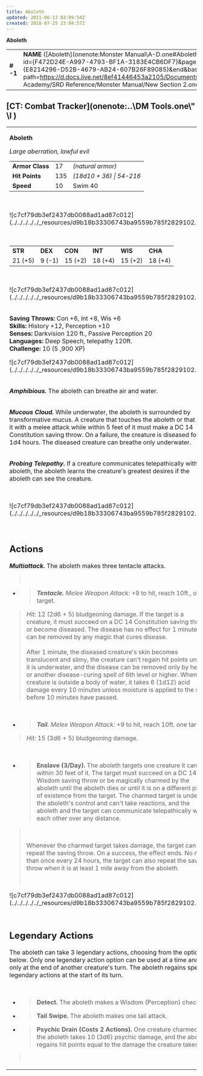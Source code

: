 ```yaml
---
title: Aboleth
updated: 2021-06-13 03:09:54Z
created: 2018-07-25 23:04:57Z
---
```


**Aboleth**


|           |                                                                                                                                                                                                                                                                                                  |        |         |         |     |       |         |
|-----------|--------------------------------------------------------------------------------------------------------------------------------------------------------------------------------------------------------------------------------------------------------------------------------------------------|--------|---------|---------|-----|-------|---------|
| **\# -1** | **NAME** ([Aboleth](onenote:Monster Manual\\A-D.one#Aboleth&section-id={F472D24E-A997-4793-BF1A-3183E4CB6DF7}&page-id={E8214296-D52B-4679-AB24-607B26F89085}&end&base-path=https://d.docs.live.net/8ef41446453a2105/Documents/Adventure Academy/SRD Reference/Monster Manual/New Section 2.one)) | **17** | **135** | **135** | \-  | Notes | 5900 XP |

## [CT: Combat Tracker](onenote:..\\DM Tools.one\\" \l )

<table><tbody><tr class="odd"><td><p><strong>Aboleth</strong></p><p><em>Large aberration, lawful evil<br />
</em></p><table><tbody><tr class="odd"><td><strong>Armor Class</strong></td><td>17</td><td><em>(natural armor)</em></td></tr><tr class="even"><td><strong>Hit Points</strong></td><td>135</td><td><em>(18d10 + 36) | 54-216</em></td></tr><tr class="odd"><td><strong>Speed</strong></td><td>10</td><td>Swim 40</td></tr></tbody></table><p> </p><p>![c7cf79db3ef2437db0088ad1ad87c012](../../../../../_resources/d9b18b33306743ba9559b785f2829102.png)</p><p> </p><table><tbody><tr class="odd"><td><strong>STR</strong></td><td><strong>DEX</strong></td><td><strong>CON</strong></td><td><strong>INT</strong></td><td><strong>WIS</strong></td><td><strong>CHA</strong></td></tr><tr class="even"><td>21 (+5)</td><td>9 (-1)</td><td>15 (+2)</td><td>18 (+4)</td><td>15 (+2)</td><td>18 (+4)</td></tr></tbody></table><p> </p><p>![c7cf79db3ef2437db0088ad1ad87c012](../../../../../_resources/d9b18b33306743ba9559b785f2829102.png)</p><p><strong><br />
Saving Throws:</strong> Con +6, lnt +8, Wis +6<br />
<strong>Skills:</strong> History +12, Perception +10<br />
<strong>Senses:</strong> Darkvision 120 ft., Passive Perception 20<br />
<strong>Languages:</strong> Deep Speech, telepathy 120ft.<br />
<strong>Challenge:</strong> 10 (5 ,900 XP)</p><p>![c7cf79db3ef2437db0088ad1ad87c012](../../../../../_resources/d9b18b33306743ba9559b785f2829102.png)</p><p><em><strong><br />
Amphibious.</strong></em> The aboleth can breathe air and water.</p><p><em><strong><br />
Mucous Cloud.</strong></em> While underwater, the aboleth is surrounded by transformative mucus. A creature that touches the aboleth or that hits it with a melee attack while within 5 feet of it must make a DC 14 Constitution saving throw. On a failure, the creature is diseased for 1d4 hours. The diseased creature can breathe only underwater.</p><p><em><strong><br />
Probing Telepathy.</strong></em> If a creature communicates telepathically with the aboleth, the aboleth learns the creature's greatest desires if the aboleth can see the creature.</p><p> </p><p>![c7cf79db3ef2437db0088ad1ad87c012](../../../../../_resources/d9b18b33306743ba9559b785f2829102.png)</p><p> </p><h2 id="actions"><strong>Actions</strong></h2><p><em><strong>Multiattack.</strong></em> The aboleth makes three tentacle attacks.</p><blockquote><p> </p></blockquote><ul><li><blockquote><p><em><strong>Tentacle.</strong> Melee Weapon Attack:</em> +9 to hit, reach 10ft., one target.</p></blockquote></li></ul><blockquote><p><em>Hit:</em> 12 (2d6 + 5) bludgeoning damage. If the target is a creature, it must succeed on a DC 14 Constitution saving throw or become diseased. The disease has no effect for 1 minute and can be removed by any magic that cures disease.<br />
<br />
After 1 minute, the diseased creature's skin becomes translucent and slimy, the creature can't regain hit points unless it is underwater, and the disease can be removed only by heal or another disease-curing spell of 6th level or higher. When the creature is outside a body of water, it takes 6 (1d12) acid damage every 10 minutes unless moisture is applied to the skin before 10 minutes have passed.</p></blockquote><p> </p><ul><li><blockquote><p><em><strong>Tail.</strong> Melee Weapon Attack:</em> +9 to hit, reach 10ft. one target.</p></blockquote></li></ul><blockquote><p><em>Hit:</em> 15 (3d6 + 5) bludgeoning damage.</p></blockquote><p> </p><ul><li><blockquote><p><strong>Enslave (3/Day).</strong> The aboleth targets one creature it can see within 30 feet of it. The target must succeed on a DC 14 Wisdom saving throw or be magically charmed by the aboleth until the aboleth dies or until it is on a different plane of existence from the target. The charmed target is under the aboleth's control and can't take reactions, and the aboleth and the target can communicate telepathically with each other over any distance.</p></blockquote></li></ul><blockquote><p> </p><p>Whenever the charmed target takes damage, the target can repeat the saving throw. On a success, the effect ends. No more than once every 24 hours, the target can also repeat the saving throw when it is at least 1 mile away from the aboleth.</p><p> </p></blockquote><p>![c7cf79db3ef2437db0088ad1ad87c012](../../../../../_resources/d9b18b33306743ba9559b785f2829102.png)</p><h2 id="legendary-actions"><strong><br />
Legendary Actions</strong></h2><p>The aboleth can take 3 legendary actions, choosing from the options below. Only one legendary action option can be used at a time and only at the end of another creature's turn. The aboleth regains spent legendary actions at the start of its turn.</p><p> </p><ul><li><blockquote><p><strong>Detect.</strong> The aboleth makes a Wisdom (Perception) check.</p></blockquote></li><li><blockquote><p><strong>Tail Swipe.</strong> The aboleth makes one tail attack.</p></blockquote></li><li><blockquote><p><strong>Psychic Drain (Costs 2 Actions).</strong> One creature charmed by the aboleth takes 10 (3d6) psychic damage, and the aboleth regains hit points equal to the damage the creature takes.</p></blockquote></li></ul><blockquote><p> </p></blockquote></td></tr></tbody></table>